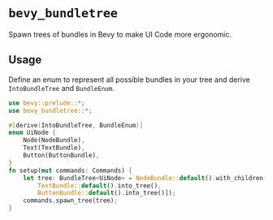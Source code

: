 # `bevy_bundletree`

Spawn trees of bundles in Bevy to make UI Code more ergonomic.

## Usage

Define an enum to represent all possible bundles in your tree and derive `IntoBundleTree` and `BundleEnum`.

```rs
use bevy::prelude::*;
use bevy_bundletree::*;

#[derive(IntoBundleTree, BundleEnum)]
enum UiNode {
    Node(NodeBundle),
    Text(TextBundle),
    Button(ButtonBundle),
}
fn setup(mut commands: Commands) {
    let tree: BundleTree<UiNode> = NodeBundle::default().with_children([
        TextBundle::default().into_tree(),
        ButtonBundle::default().into_tree()]);
    commands.spawn_tree(tree);
}
```
